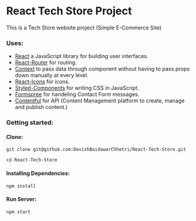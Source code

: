 # React Tech Store Project

This is a Tech Store website project (Simple E-Commerce Site)

### Uses:

- [React](https://reactjs.org/) a JavaScript library for building user interfaces.
- [React-Router](https://reactrouter.com/) for routing.
- [Context](https://reactjs.org/docs/context.html) to pass data through component without having to pass props down manually at every level.
- [React-Icons](https://react-icons.github.io/react-icons/) for icons.
- [Styled-Components](https://styled-components.com/) for writing CSS in JavaScript.
- [Formspree](https://formspree.io/) for handeling Contact Form messages.
- [Contentful](https://contentful.com) for API (Content Management platform to create, manage and publish content.)



### Getting started:

#### Clone:

`git clone git@github.com:DevishBaidawarChhetri/React-Tech-Store.git`

`cd React-Tech-Store`

#### Installing Dependencies:

`npm install`

#### Run Server:

`npm start`